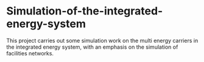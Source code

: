 # Simulation-of-the-integrated-energy-system
This project carries out some simulation work on the multi energy carriers in the integrated energy system, with an emphasis on the simulation of facilities networks.
